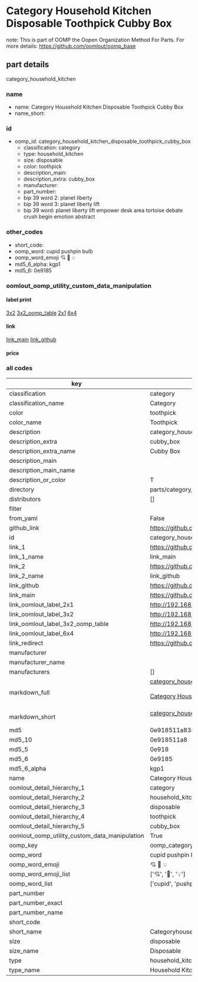 # Category Household Kitchen Disposable Toothpick Cubby Box  

note: This is part of OOMP the Oopen Organization Method For Parts. For more details: https://github.com/oomlout/oomp_base

##  part details
  



category_household_kitchen



### name
* name: Category Household Kitchen Disposable Toothpick Cubby Box
* name_short: 
### id
* oomp_id: category_household_kitchen_disposable_toothpick_cubby_box
  * classification: category
  * type: household_kitchen
  * size: disposable
  * color: toothpick
  * description_main: 
  * description_extra: cubby_box
  * manufacturer: 
  * part_number: 
  * bip 39 word 2: planet liberty
  * bip 39 word 3: planet liberty lift
  * bip 39 word: planet liberty lift empower desk area tortoise debate crush begin emotion abstract

### other_codes
* short_code: 
* oomp_word: cupid pushpin bulb
* oomp_word_emoji :cupid: :pushpin: :bulb:
* md5_6_alpha: kgp1
* md5_6: 0e9185






### oomlout_oomp_utility_custom_data_manipulation
#### label print
[3x2](http://192.168.1.245:1112/?label=oomp%20kgp1)
[3x2_oomp_table](http://192.168.1.108:1112/?label=oomp%20kgp1)
[2x1](http://192.168.1.242:1112/?label=oomp%20kgp1)
[6x4](http://192.168.1.55:1112/?label=oomp%20kgp1)    

#### link

[link_main](https://github.com/oomlout/oomlout_oomp_version_1_messy/tree/main/parts/category_household_kitchen_disposable_toothpick_cubby_box) [link_github](https://github.com/oomlout/oomlout_oomp_version_1_messy/tree/main/parts/category_household_kitchen_disposable_toothpick_cubby_box)                             

#### price







### all codes 
| key | value |  
| --- | --- |  
| classification | category |  
| classification_name | Category |  
| color | toothpick |  
| color_name | Toothpick |  
| description | category_household_kitchen |  
| description_extra | cubby_box |  
| description_extra_name | Cubby Box |  
| description_main |  |  
| description_main_name |  |  
| description_or_color | T  |  
| directory | parts/category_household_kitchen_disposable_toothpick_cubby_box |  
| distributors | [] |  
| filter |  |  
| from_yaml | False |  
| github_link | https://github.com/oomlout/oomlout_oomp_part_src/tree/main/parts/category_household_kitchen_disposable_toothpick_cubby_box |  
| id | category_household_kitchen_disposable_toothpick_cubby_box |  
| link_1 | https://github.com/oomlout/oomlout_oomp_version_1_messy/tree/main/parts/category_household_kitchen_disposable_toothpick_cubby_box |  
| link_1_name | link_main |  
| link_2 | https://github.com/oomlout/oomlout_oomp_version_1_messy/tree/main/parts/category_household_kitchen_disposable_toothpick_cubby_box |  
| link_2_name | link_github |  
| link_github | https://github.com/oomlout/oomlout_oomp_version_1_messy/tree/main/parts/category_household_kitchen_disposable_toothpick_cubby_box |  
| link_main | https://github.com/oomlout/oomlout_oomp_version_1_messy/tree/main/parts/category_household_kitchen_disposable_toothpick_cubby_box |  
| link_oomlout_label_2x1 | http://192.168.1.242:1112/?label=oomp%20kgp1 |  
| link_oomlout_label_3x2 | http://192.168.1.245:1112/?label=oomp%20kgp1 |  
| link_oomlout_label_3x2_oomp_table | http://192.168.1.108:1112/?label=oomp%20kgp1 |  
| link_oomlout_label_6x4 | http://192.168.1.55:1112/?label=oomp%20kgp1 |  
| link_redirect | https://github.com/oomlout/oomlout_oomp_version_1_messy/tree/main/parts/category_household_kitchen_disposable_toothpick_cubby_box |  
| manufacturer |  |  
| manufacturer_name |  |  
| manufacturers | [] |  
| markdown_full | [category_household_kitchen_disposable_toothpick_cubby_box](none)<br>[](none)<br>[Category Household Kitchen Disposable Toothpick Cubby Box](none)<br><br> |  
| markdown_short | [category_household_kitchen_disposable_toothpick_cubby_box](none)<br><br> |  
| md5 | 0e918511a8385cb02d1df49102e03d2f |  
| md5_10 | 0e918511a8 |  
| md5_5 | 0e918 |  
| md5_6 | 0e9185 |  
| md5_6_alpha | kgp1 |  
| name | Category Household Kitchen Disposable Toothpick Cubby Box |  
| oomlout_detail_hierarchy_1 | category |  
| oomlout_detail_hierarchy_2 | household_kitchen |  
| oomlout_detail_hierarchy_3 | disposable |  
| oomlout_detail_hierarchy_4 | toothpick |  
| oomlout_detail_hierarchy_5 | cubby_box |  
| oomlout_oomp_utility_custom_data_manipulation | True |  
| oomp_key | oomp_category_household_kitchen_disposable_toothpick_cubby_box |  
| oomp_word | cupid pushpin bulb |  
| oomp_word_emoji | :cupid: :pushpin: :bulb: |  
| oomp_word_emoji_list | [':cupid:', ':pushpin:', ':bulb:'] |  
| oomp_word_list | ['cupid', 'pushpin', 'bulb'] |  
| part_number |  |  
| part_number_exact |  |  
| part_number_name |  |  
| short_code |  |  
| short_name | Categoryhouseholdkitchen |  
| size | disposable |  
| size_name | Disposable |  
| type | household_kitchen |  
| type_name | Household Kitchen |  
